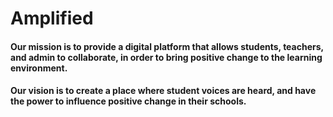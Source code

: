 # Amplified

#### Our mission is to provide a digital platform that allows students, teachers, and admin to collaborate, in order to bring positive change to the learning environment.

#### Our vision is to create a place where student voices are heard, and have the power to influence positive change in their schools.
